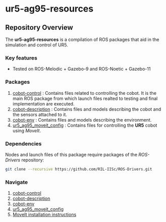 # ur5-ag95-resources

## Repository Overview
The **ur5-ag95-resources** is a compilation of ROS packages that aid in the simulation and control of UR5.

### Key features
- Tested on ROS-Melodic + Gazebo-9 and ROS-Noetic + Gazebo-11

### Packages
1. [cobot-control] : Contains files related to controlling the cobot. It is the main ROS package from which launch files realted to testing and final implementation are executed.
2. [cobot-description] : Contains files and models describing the cobot and the sensors attached to it.
3. [cobot-env] : Contains files and models describing the environment.
4. [ur5_ag95_moveit_config] : Contains files for controlling the **UR5** cobot using *MoveIt*.

### Dependencies
Nodes and launch files of this package require packages of the _ROS-Drivers_ repository:
```bash
git clone --recursive https://github.com/RIL-IISc/ROS-Drivers.git
```

### Navigate
1. [cobot-control](./cobot-control)
2. [cobot-description](./cobot-description)
3. [cobot-env](./cobot-env)
4. [ur5_ag95_moveit_config](./ur5_ag95_moveit_config)
5. [MoveIt installation instructions](./cobot-description/README.md#moveit-installation)

[cobot-control]: ./cobot-control/README.md
[cobot-description]: ./cobot-description/README.md
[cobot-env]: ./cobot-env/README.md
[ur5_ag95_moveit_config]: ./ur5_ag95_moveit_config/README.md